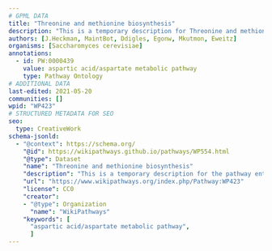 ```yaml
---
# GPML DATA
title: "Threonine and methionine biosynthesis"
description: "This is a temporary description for Threonine and methionine biosynthesis"
authors: [J.Heckman, MaintBot, Ddigles, Egonw, Mkutmon, Eweitz]
organisms: [Saccharomyces cerevisiae]
annotations:
  - id: PW:0000439 
    value: aspartic acid/aspartate metabolic pathway
    type: Pathway Ontology
# ADDITIONAL DATA
last-edited: 2021-05-20
communities: []
wpid: "WP423"
# STRUCTURED METADATA FOR SEO
seo:
  type: CreativeWork
schema-jsonld:
  - "@context": https://schema.org/
    "@id": https://wikipathways.github.io/pathways/WP554.html
    "@type": Dataset
    "name": "Threonine and methionine biosynthesis"
    "description": "This is a temporary description for the pathway entitled: Threonine and methionine biosynthesis"
    "url": "https://www.wikipathways.org/index.php/Pathway:WP423"
    "license": CC0
    "creator":
    - "@type": Organization
      "name": "WikiPathways"
    "keywords": [
      "aspartic acid/aspartate metabolic pathway",
      ]
---
```

